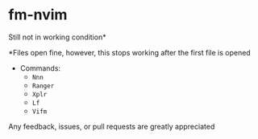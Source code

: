 # fm-nvim
Still not in working condition*

*Files open fine, however, this stops working after the first file is opened

* Commands:
	* `Nnn`
	* `Ranger`
	* `Xplr`
	* `Lf`
	* `Vifm`

Any feedback, issues, or pull requests are greatly appreciated
